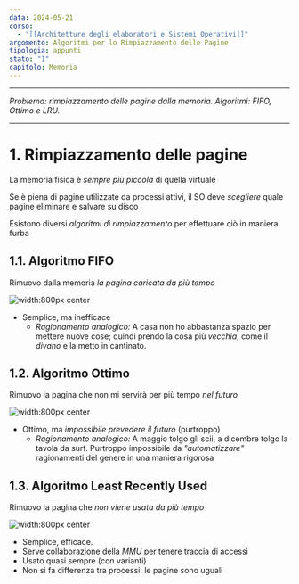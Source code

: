 ```yaml
---
data: 2024-05-21
corso:
  - "[[Architetture degli elaboratori e Sistemi Operativi]]"
argomento: Algoritmi per lo Rimpiazzamento delle Pagine
tipologia: appunti
stato: "1"
capitolo: Memoria
---
```

- - -
*Problema: rimpiazzamento delle pagine dalla memoria. Algoritmi: FIFO, Ottimo e LRU.*
- - -
# 1. Rimpiazzamento delle pagine
La memoria fisica è *sempre più piccola* di quella virtuale

Se è piena di pagine utilizzate da processi attivi, il SO deve *scegliere* quale pagine eliminare e salvare su disco

Esistono diversi *algoritmi di rimpiazzamento* per effettuare ciò in maniera furba

## 1.1. Algoritmo FIFO
Rimuovo dalla memoria *la pagina caricata da più tempo*

![width:800px center ](images/sost-fifo.png)

- Semplice, ma inefficace
	- *Ragionamento analogico:* A casa non ho abbastanza spazio per mettere nuove cose; quindi prendo la cosa più *vecchia*, come il *divano* e la metto in cantinato.

## 1.2. Algoritmo Ottimo
Rimuovo la pagina che non mi servirà per più tempo *nel futuro*

![width:800px center ](images/sost-opt.png)

- Ottimo, ma *impossibile prevedere il futuro* (purtroppo)
	- *Ragionamento analogico:* A maggio tolgo gli scii, a dicembre tolgo la tavola da surf. Purtroppo impossibile da *"automatizzare"* ragionamenti del genere in una maniera rigorosa

## 1.3. Algoritmo Least Recently Used
Rimuovo la pagina che *non viene usata da più tempo*

![width:800px center ](images/sost-lru.png)

 - Semplice, efficace.
- Serve collaborazione della *MMU* per tenere traccia di accessi
- Usato quasi sempre (con varianti)
- Non si fa differenza tra processi: le pagine sono uguali
